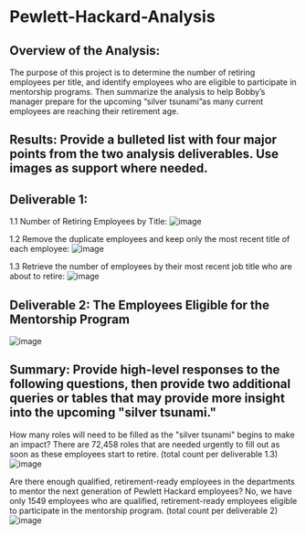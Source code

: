 # Pewlett-Hackard-Analysis

## Overview of the Analysis: 
The purpose of this project is to determine the number of retiring employees per title, and identify employees who are eligible to participate in mentorship programs.  Then summarize the analysis to help Bobby’s manager prepare for the upcoming “silver tsunami”as many current employees are reaching their retirement age.

## Results: Provide a bulleted list with four major points from the two analysis deliverables. Use images as support where needed.
## Deliverable 1: 
1.1 Number of Retiring Employees by Title:
![image](https://user-images.githubusercontent.com/103588178/173490804-6cc9fbd6-967d-4d8a-9b62-913a73d9d126.png)

1.2 Remove the duplicate employees and keep only the most recent title of each employee:
![image](https://user-images.githubusercontent.com/103588178/173490897-0e3d6fbc-f5ef-48f7-8a8b-934ec8096209.png)

1.3 Retrieve the number of employees by their most recent job title who are about to retire:
![image](https://user-images.githubusercontent.com/103588178/173490942-2a58806f-9b77-48d9-89ac-859b129acd64.png)

## Deliverable 2: The Employees Eligible for the Mentorship Program
![image](https://user-images.githubusercontent.com/103588178/173491032-c75bf497-9fce-4c99-ae42-854dd1872c33.png)

## Summary: Provide high-level responses to the following questions, then provide two additional queries or tables that may provide more insight into the upcoming "silver tsunami."
How many roles will need to be filled as the "silver tsunami" begins to make an impact?
There are 72,458 roles that are needed urgently to fill out as soon as these employees start to retire.
(total count per deliverable 1.3)
![image](https://user-images.githubusercontent.com/103588178/173491071-00c5e472-baec-42d9-b65f-6bd1ceb320d9.png)

Are there enough qualified, retirement-ready employees in the departments to mentor the next generation of Pewlett Hackard employees?
No, we have only 1549 employees who are qualified, retirement-ready employees eligible to participate in the mentorship program. 
(total count per deliverable 2)
![image](https://user-images.githubusercontent.com/103588178/173491101-b13fc0dd-6bde-4170-8e3c-378e916d751c.png)

